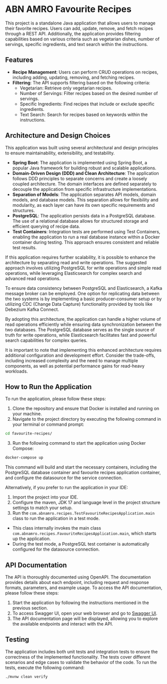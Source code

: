 # ABN AMRO Favourite Recipes

This project is a standalone Java application that allows users to manage their favorite recipes. Users can add, update,
remove, and fetch recipes through a REST API. Additionally, the application provides filtering capabilities based on
various criteria such as vegetarian dishes, number of servings, specific ingredients, and text search within the
instructions.

## Features

- **Recipe Management**: Users can perform CRUD operations on recipes, including adding, updating, removing, and
  fetching recipes.
- **Filtering**: The API supports filtering based on the following criteria:
  - Vegetarian: Retrieve only vegetarian recipes.
  - Number of Servings: Filter recipes based on the desired number of servings.
  - Specific Ingredients: Find recipes that include or exclude specific ingredients.
  - Text Search: Search for recipes based on keywords within the instructions.

## Architecture and Design Choices

This application was built using several architectural and design principles to ensure maintainability, extensibility,
and testability.

- **Spring Boot**: The application is implemented using Spring Boot, a popular Java framework for building robust and
  scalable applications.
- **Domain-Driven Design (DDD) and Clean Architecture**: The application follows DDD principles to separate concerns and
  create a loosely coupled architecture. The domain interfaces are defined separately to decouple the application from
  specific infrastructure implementations.
- **Separation of Models**: The application separates API models, domain models, and database models. This separation
  allows for flexibility and modularity, as each layer can have its own specific requirements and structures.
- **PostgreSQL**: The application persists data in a PostgreSQL database. The use of a relational database allows for
  structured storage and efficient querying of recipe data.
- **Test Containers**: Integration tests are performed using Test Containers, enabling the application to run a real
  database instance within a Docker container during testing. This approach ensures consistent and reliable test
  results.

If this application requires further scalability, it is possible to enhance the architecture by separating read and
write operations. The suggested approach involves utilizing PostgreSQL for write operations and simple read operations,
while leveraging Elasticsearch for complex search and advanced read operations.

To ensure data consistency between PostgreSQL and Elasticsearch, a Kafka message broker can be employed. One option for
replicating data between the two systems is by implementing a basic producer-consumer setup or by utilizing CDC (Change
Data Capture) functionality provided by tools like Debezium Kafka Connect.

By adopting this architecture, the application can handle a higher volume of read operations efficiently while ensuring
data synchronization between the two databases. The PostgreSQL database serves as the single source of truth for write
operations, while Elasticsearch facilitates fast and powerful search capabilities for complex queries.

It is important to note that implementing this enhanced architecture requires additional configuration and development
effort. Consider the trade-offs, including increased complexity and the need to manage multiple components, as well as
potential performance gains for read-heavy workloads.

## How to Run the Application

To run the application, please follow these steps:

1. Clone the repository and ensure that Docker is installed and running on your machine.
2. Navigate to the project directory by executing the following command in your terminal or command prompt:

```bash
cd favourite-recipes/
```

3. Run the following command to start the application using Docker Compose:

```bash
docker-compose up
```

This command will build and start the necessary containers, including the PostgreSQL database container and
favourite recipes application container, and configure the
datasource for the service connection.

Alternatively, if you prefer to run the application in your IDE:

1. Import the project into your IDE.
2. Configure the maven, JDK 17 and language level in the project structure settings to match your setup.
3. Run the `com.abnamro.recipes.TestFavouriteRecipesApplication.main` class to run the application in a test mode.

* This class internally invokes the main class `com.abnamro.recipes.FavouriteRecipesApplication.main`, which starts up the
  application.
* During the test mode, a PostgreSQL test container is automatically configured for the datasource connection.

## API Documentation

The API is thoroughly documented using OpenAPI. The documentation provides details about each endpoint, including
request and response formats, parameters, and example usage. To access the API documentation, please follow these steps:

1. Start the application by following the instructions mentioned in the previous section.
2. To access Swagger UI, open your web browser and go to [Swagger UI](http://localhost:8080/swagger-ui.html).
3. The API documentation page will be displayed, allowing you to explore the available endpoints and interact with the
   API.

## Testing

The application includes both unit tests and integration tests to ensure the correctness of the implemented
functionality. The tests cover different scenarios and edge cases to validate the behavior of the code.
To run the tests, execute the following command:

```bash
./mvnw clean verify
  ```
